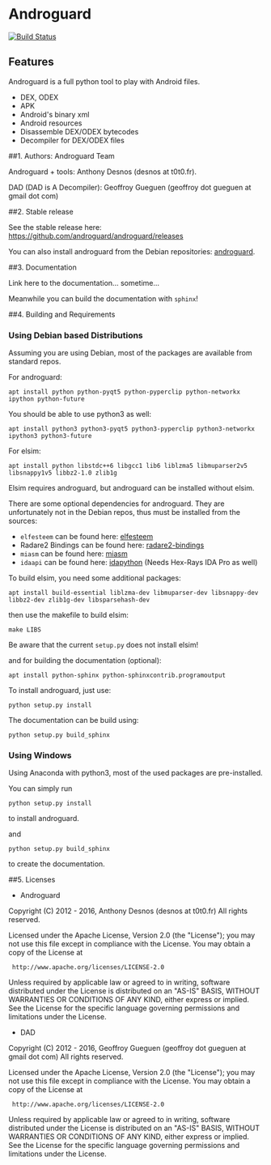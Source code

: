 # Androguard

[![Build Status](https://travis-ci.org/androguard/androguard.svg?branch=master)](https://travis-ci.org/androguard/androguard)

## Features

Androguard is a full python tool to play with Android files.

* DEX, ODEX
* APK
* Android's binary xml
* Android resources
* Disassemble DEX/ODEX bytecodes
* Decompiler for DEX/ODEX files

##1. Authors: Androguard Team

Androguard + tools: Anthony Desnos (desnos at t0t0.fr).

DAD (DAD is A Decompiler): Geoffroy Gueguen (geoffroy dot gueguen at gmail dot com)

##2. Stable release

See the stable release here:
https://github.com/androguard/androguard/releases

You can also install androguard from the Debian repositories: [androguard](http://packages.debian.org/androguard).

##3. Documentation

Link here to the documentation... sometime...

Meanwhile you can build the documentation with `sphinx`!

##4. Building and Requirements

### Using Debian based Distributions
Assuming you are using Debian, most of the packages are available from standard repos.

For androguard:

`apt install python python-pyqt5 python-pyperclip python-networkx ipython python-future`

You should be able to use python3 as well:

`apt install python3 python3-pyqt5 python3-pyperclip python3-networkx ipython3 python3-future`


For elsim:

`apt install python libstdc++6 libgcc1 lib6 liblzma5 libmuparser2v5 libsnappy1v5 libbz2-1.0 zlib1g`

Elsim requires androguard, but androguard can be installed without elsim.

There are some optional dependencies for androguard. They are unfortunately not in the
Debian repos, thus must be installed from the sources:

* `elfesteem` can be found here: [elfesteem](https://github.com/serpilliere/elfesteem)
* Radare2 Bindings can be found here: [radare2-bindings](https://github.com/radare/radare2-bindings)
* `miasm` can be found here: [miasm](https://github.com/cea-sec/miasm)
* `idaapi` can be found here: [idapython](https://github.com/idapython/src) (Needs Hex-Rays IDA Pro as well)

To build elsim, you need some additional packages:

`apt install build-essential liblzma-dev libmuparser-dev libsnappy-dev libbz2-dev zlib1g-dev libsparsehash-dev`

then use the makefile to build elsim:

`make LIBS`

Be aware that the current `setup.py` does not install elsim!

and for building the documentation (optional):

`apt install python-sphinx python-sphinxcontrib.programoutput`

To install androguard, just use:

`python setup.py install`

The documentation can be build using:

`python setup.py build_sphinx`

### Using Windows

Using Anaconda with python3, most of the used packages are pre-installed.

You can simply run

`python setup.py install`

to install androguard.

and

`python setup.py build_sphinx`

to create the documentation.


##5. Licenses

* Androguard

Copyright (C) 2012 - 2016, Anthony Desnos (desnos at t0t0.fr)
All rights reserved.

Licensed under the Apache License, Version 2.0 (the "License");
you may not use this file except in compliance with the License.
You may obtain a copy of the License at

     http://www.apache.org/licenses/LICENSE-2.0

Unless required by applicable law or agreed to in writing, software
distributed under the License is distributed on an "AS-IS" BASIS,
WITHOUT WARRANTIES OR CONDITIONS OF ANY KIND, either express or implied.
See the License for the specific language governing permissions and
limitations under the License.

* DAD

Copyright (C) 2012 - 2016, Geoffroy Gueguen (geoffroy dot gueguen at gmail dot com)
All rights reserved.

Licensed under the Apache License, Version 2.0 (the "License");
you may not use this file except in compliance with the License.
You may obtain a copy of the License at

     http://www.apache.org/licenses/LICENSE-2.0

Unless required by applicable law or agreed to in writing, software
distributed under the License is distributed on an "AS-IS" BASIS,
WITHOUT WARRANTIES OR CONDITIONS OF ANY KIND, either express or implied.
See the License for the specific language governing permissions and
limitations under the License.
